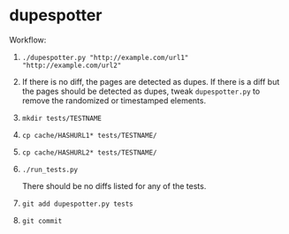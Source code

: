 dupespotter
===========

Workflow:

1. `./dupespotter.py "http://example.com/url1" "http://example.com/url2"`
2. If there is no diff, the pages are detected as dupes.  If there is a
   diff but the pages should be detected as dupes, tweak `dupespotter.py`
   to remove the randomized or timestamped elements.
3. `mkdir tests/TESTNAME`
4. `cp cache/HASHURL1* tests/TESTNAME/`
5. `cp cache/HASHURL2* tests/TESTNAME/`
6. `./run_tests.py`
   
   There should be no diffs listed for any of the tests.

7. `git add dupespotter.py tests`
8. `git commit`

